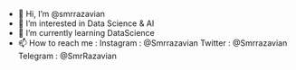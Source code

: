 - 👋 Hi, I’m @smrrazavian
- 👀 I’m interested in Data Science & AI
- 🌱 I’m currently learning DataScience
- 📫 How to reach me :
        Instagram : @Smrrazavian
        Twitter : @Smrrazavian 
        Telegram : @SmrRazavian
